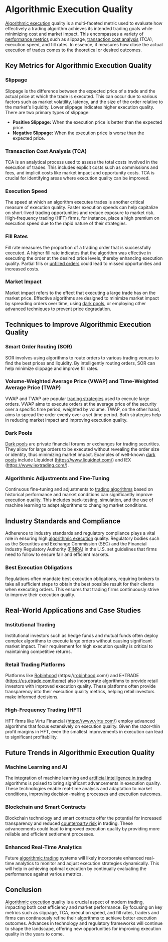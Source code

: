 # Algorithmic Execution Quality

[Algorithmic execution](../a/algorithmic_execution.md) quality is a multi-faceted metric used to evaluate how effectively a trading algorithm achieves its intended trading goals while minimizing cost and market impact. This encompasses a variety of [performance metrics](../p/performance_metrics.md) such as slippage, [transaction cost analysis](../t/transaction_cost_analysis.md) (TCA), execution speed, and fill rates. In essence, it measures how close the actual execution of trades comes to the theoretical or desired outcomes.

## Key Metrics for Algorithmic Execution Quality

### Slippage

Slippage is the difference between the expected price of a trade and the actual price at which the trade is executed. This can occur due to various factors such as market volatility, latency, and the size of the order relative to the market's liquidity. Lower slippage indicates higher execution quality. There are two primary types of slippage:

- **Positive Slippage:** When the execution price is better than the expected price.
- **Negative Slippage:** When the execution price is worse than the expected price.

### Transaction Cost Analysis (TCA)

TCA is an analytical process used to assess the total costs involved in the execution of trades. This includes explicit costs such as commissions and fees, and implicit costs like market impact and opportunity costs. TCA is crucial for identifying areas where execution quality can be improved.

### Execution Speed

The speed at which an algorithm executes trades is another critical measure of execution quality. Faster execution speeds can help capitalize on short-lived trading opportunities and reduce exposure to market risk. High-frequency trading (HFT) firms, for instance, place a high premium on execution speed due to the rapid nature of their strategies.

### Fill Rates

Fill rate measures the proportion of a trading order that is successfully executed. A higher fill rate indicates that the algorithm was effective in executing the order at the desired price levels, thereby enhancing execution quality. Partial fills or [unfilled orders](../u/unfilled_orders.md) could lead to missed opportunities and increased costs.

### Market Impact

Market impact refers to the effect that executing a large trade has on the market price. Effective algorithms are designed to minimize market impact by spreading orders over time, using [dark pools](../d/dark_pools.md), or employing other advanced techniques to prevent price degradation.

## Techniques to Improve Algorithmic Execution Quality

### Smart Order Routing (SOR)

SOR involves using algorithms to route orders to various trading venues to find the best prices and liquidity. By intelligently routing orders, SOR can help minimize slippage and improve fill rates.

### Volume-Weighted Average Price (VWAP) and Time-Weighted Average Price (TWAP)

VWAP and TWAP are popular [trading strategies](../t/trading_strategies.md) used to execute large orders. VWAP aims to execute orders at the average price of the security over a specific time period, weighted by volume. TWAP, on the other hand, aims to spread the order evenly over a set time period. Both strategies help in reducing market impact and improving execution quality.

### Dark Pools

[Dark pools](../d/dark_pools.md) are private financial forums or exchanges for trading securities. They allow for large orders to be executed without revealing the order size or identity, thus minimizing market impact. Examples of well-known [dark pools](../d/dark_pools.md) include Liquidnet (https://www.liquidnet.com/) and IEX (https://www.iextrading.com/).

### Algorithmic Adjustments and Fine-Tuning

Continuous fine-tuning and adjustments to [trading algorithms](../t/trading_algorithms.md) based on historical performance and market conditions can significantly improve execution quality. This includes back-testing, simulation, and the use of machine learning to adapt algorithms to changing market conditions.

## Industry Standards and Compliance

Adherence to industry standards and regulatory compliance plays a vital role in ensuring high [algorithmic execution](../a/algorithmic_execution.md) quality. Regulatory bodies such as the Securities and Exchange Commission (SEC) and the Financial Industry Regulatory Authority ([FINRA](../f/finra.md)) in the U.S. set guidelines that firms need to follow to ensure fair and efficient markets.

### Best Execution Obligations

Regulations often mandate best execution obligations, requiring brokers to take all sufficient steps to obtain the best possible result for their clients when executing orders. This ensures that trading firms continuously strive to improve their execution quality.

## Real-World Applications and Case Studies

### Institutional Trading

Institutional investors such as hedge funds and mutual funds often deploy complex algorithms to execute large orders without causing significant market impact. Their requirement for high execution quality is critical to maintaining competitive returns.

### Retail Trading Platforms

Platforms like [Robinhood](../r/robinhood.md) (https://[robinhood](../r/robinhood.md).com/) and E*TRADE (https://us.etrade.com/home) also incorporate algorithms to provide retail investors with improved execution quality. These platforms often provide transparency into their execution quality metrics, helping retail investors make informed decisions.

### High-Frequency Trading (HFT)

HFT firms like Virtu Financial (https://www.virtu.com/) employ advanced algorithms that focus extensively on execution quality. Given the razor-thin profit margins in HFT, even the smallest improvements in execution can lead to significant profitability.

## Future Trends in Algorithmic Execution Quality

### Machine Learning and AI

The integration of machine learning and [artificial intelligence in trading](../a/artificial_intelligence_in_trading.md) algorithms is poised to bring significant advancements in execution quality. These technologies enable real-time analysis and adaptation to market conditions, improving decision-making processes and execution outcomes.

### Blockchain and Smart Contracts

Blockchain technology and smart contracts offer the potential for increased transparency and reduced [counterparty risk](../c/counterparty_risk.md) in trading. These advancements could lead to improved execution quality by providing more reliable and efficient settlement processes.

### Enhanced Real-Time Analytics

Future [algorithmic trading](../a/algorithmic_trading.md) systems will likely incorporate enhanced real-time analytics to monitor and adjust execution strategies dynamically. This will help in achieving optimal execution by continually evaluating the performance against various metrics.

## Conclusion

[Algorithmic execution](../a/algorithmic_execution.md) quality is a crucial aspect of modern trading, impacting both cost efficiency and market performance. By focusing on key metrics such as slippage, TCA, execution speed, and fill rates, traders and firms can continuously refine their algorithms to achieve better execution outcomes. Advances in technology and regulatory frameworks will continue to shape the landscape, offering new opportunities for improving execution quality in the years to come.